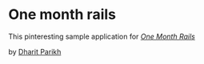 # One month rails

This pinteresting sample application for
[*One Month Rails*](http://onemonthrails.com)

by [Dharit Parikh](http://dharitparikh.com)
